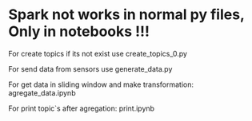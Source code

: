 # Spark not works in normal py files, Only in notebooks !!!

For create topics if its not exist use create_topics_0.py

For send data from sensors use generate_data.py

For get data in sliding window and make transformation: agregate_data.ipynb

For print topic`s after agregation: print.ipynb
